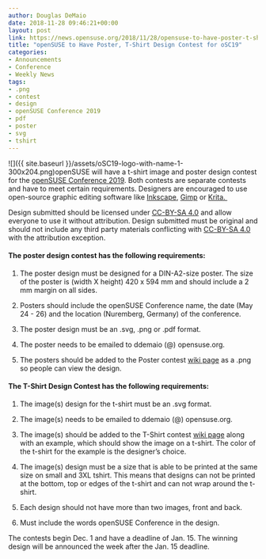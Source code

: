 ```yaml
---
author: Douglas DeMaio
date: 2018-11-28 09:46:21+00:00
layout: post
link: https://news.opensuse.org/2018/11/28/opensuse-to-have-poster-t-shirt-design-contest-for-osc19/
title: "openSUSE to Have Poster, T-Shirt Design Contest for oSC19"
categories:
- Announcements
- Conference
- Weekly News
tags:
- .png
- contest
- design
- openSUSE Conference 2019
- pdf
- poster
- svg
- tshirt
---
```

![]({{ site.baseurl }}/assets/oSC19-logo-with-name-1-300x204.png)openSUSE will have a t-shirt image and poster design contest for the [openSUSE Conference 2019](https://events.opensuse.org/conference/oSC19). Both contests are separate contests and have to meet certain requirements. Designers are encouraged to use open-source graphic editing software like [Inkscape](https://inkscape.org/), [Gimp](https://www.gimp.org/) or [Krita. ](https://krita.org)


Design submitted should be licensed under [CC-BY-SA 4.0](https://creativecommons.org/licenses/by-sa/4.0/) and allow everyone to use it without attribution. Design submitted must be original and should not include any third party materials conflicting with [CC-BY-SA 4.0](https://creativecommons.org/licenses/by-sa/4.0/) with the attribution exception.




#### The poster design contest has the following requirements:





 	
  1. The poster design must be designed for a DIN-A2-size poster. The size of the poster is (width X height) 420 x 594 mm and should include a 2 mm margin on all sides.

 	
  2. Posters should include the openSUSE Conference name, the date (May 24 - 26) and the location (Nuremberg, Germany) of the conference.

 	
  3. The poster design must be an .svg, .png or .pdf format.

 	
  4. The poster needs to be emailed to ddemaio (@) opensuse.org.

 	
  5. The posters should be added to the Poster contest [wiki page](https://en.opensuse.org/PosterSC19) as a .png so people can view the design.




#### The T-Shirt Design Contest has the following requirements:





 	
  1. The image(s) design for the t-shirt must be an .svg format.

 	
  2. The image(s) needs to be emailed to ddemaio (@) opensuse.org.

 	
  3. The image(s) should be added to the T-Shirt contest [wiki page](https://en.opensuse.org/TshirtoSC19) along with an example, which should show the image on a t-shirt. The color of the t-shirt for the example is the designer’s choice.

 	
  4. The image(s) design must be a size that is able to be printed at the same size on small and 3XL tshirt. This means that designs can not be printed at the bottom, top or edges of the t-shirt and can not wrap around the t-shirt.

 	
  5. Each design should not have more than two images, front and back.

 	
  6. Must include the words openSUSE Conference in the design.


The contests begin Dec. 1 and have a deadline of Jan. 15. The winning design will be announced the week after the Jan. 15 deadline.		
